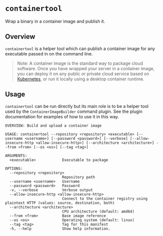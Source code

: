 # ``containertool``

Wrap a binary in a container image and publish it.

## Overview

`containertool` is a helper tool which can publish a container image for any executable passed in on the command line.

> Note: A container image is the standard way to package cloud software.   Once you have wrapped your server in a container image, you can deploy it on any public or private cloud service based on [Kubernetes](https://kubernetes.io), or run it locally using a desktop container runtime.

## Usage

`containertool` can be run directly but its main role is to be a helper tool used by the `ContainerImageBuilder` command plugin.   See the plugin documentation for examples of how to use it in this way.

```text
OVERVIEW: Build and upload a container image

USAGE: containertool --repository <repository> <executable> [--username <username>] [--password <password>] [--verbose] [--allow-insecure-http <allow-insecure-http>] [--architecture <architecture>] --from <from> [--os <os>] [--tag <tag>]

ARGUMENTS:
  <executable>            Executable to package

OPTIONS:
  --repository <repository>
                          Repository path
  --username <username>   Username
  --password <password>   Password
  -v, --verbose           Verbose output
  --allow-insecure-http <allow-insecure-http>
                          Connect to the container registry using plaintext HTTP (values: source, destination, both)
  --architecture <architecture>
                          CPU architecture (default: amd64)
  --from <from>           Base image reference
  --os <os>               Operating system (default: linux)
  --tag <tag>             Tag for this manifest
  -h, --help              Show help information.
```
